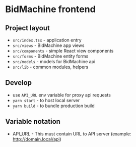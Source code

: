 # BidMachine frontend

## Project layout

- `src/index.tsx` - application entry
- `src/views` - BidMachine app views
- `src/components` - simple React view components
- `src/forms` - BidMachine entity forms
- `src/models` - models for BidMachine api
- `src/lib` - common modules, helpers

## Develop

- use `API_URL` env variable for proxy api requests
- `yarn start` - to host local server
- `yarn build` - to bundle production build

## Variable notation 

- API_URL - This must contain URL to API server (example: http://domain.local/api) 
